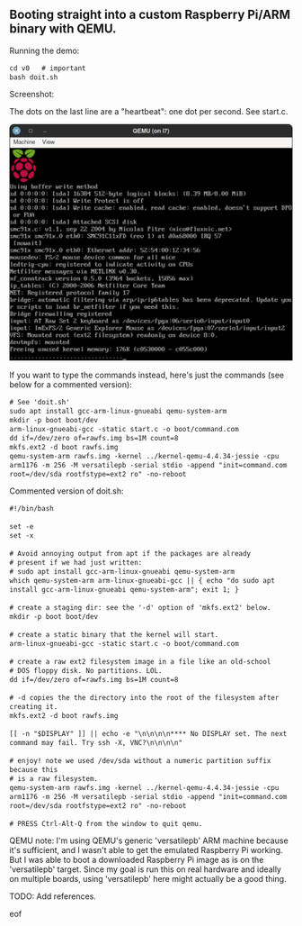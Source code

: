 ## Booting straight into a custom Raspberry Pi/ARM binary with QEMU.

Running the demo:

    cd v0   # important
    bash doit.sh

Screenshot:

The dots on the last line are a "heartbeat": one dot per second. See start.c.

![Custom binary on QEMU](v0/rpi2.png)

If you want to type the commands instead, here's just the commands (see below for a
commented version):

    # See 'doit.sh'
    sudo apt install gcc-arm-linux-gnueabi qemu-system-arm
    mkdir -p boot boot/dev
    arm-linux-gnueabi-gcc -static start.c -o boot/command.com
    dd if=/dev/zero of=rawfs.img bs=1M count=8
    mkfs.ext2 -d boot rawfs.img
    qemu-system-arm rawfs.img -kernel ../kernel-qemu-4.4.34-jessie -cpu arm1176 -m 256 -M versatilepb -serial stdio -append "init=command.com root=/dev/sda rootfstype=ext2 ro" -no-reboot

Commented version of doit.sh:

    #!/bin/bash

    set -e
    set -x

    # Avoid annoying output from apt if the packages are already
    # present if we had just written:
    # sudo apt install gcc-arm-linux-gnueabi qemu-system-arm
    which qemu-system-arm arm-linux-gnueabi-gcc || { echo "do sudo apt install gcc-arm-linux-gnueabi qemu-system-arm"; exit 1; }

    # create a staging dir: see the '-d' option of 'mkfs.ext2' below.
    mkdir -p boot boot/dev

    # create a static binary that the kernel will start.
    arm-linux-gnueabi-gcc -static start.c -o boot/command.com

    # create a raw ext2 filesystem image in a file like an old-school
    # DOS floppy disk. No partitions. LOL.
    dd if=/dev/zero of=rawfs.img bs=1M count=8

    # -d copies the the directory into the root of the filesystem after creating it.
    mkfs.ext2 -d boot rawfs.img

    [[ -n "$DISPLAY" ]] || echo -e "\n\n\n\n**** No DISPLAY set. The next command may fail. Try ssh -X, VNC?\n\n\n\n"

    # enjoy! note we used /dev/sda without a numeric partition suffix because this
    # is a raw filesystem.
    qemu-system-arm rawfs.img -kernel ../kernel-qemu-4.4.34-jessie -cpu arm1176 -m 256 -M versatilepb -serial stdio -append "init=command.com root=/dev/sda rootfstype=ext2 ro" -no-reboot

    # PRESS Ctrl-Alt-Q from the window to quit qemu.

QEMU note: I'm using QEMU's generic 'versatilepb' ARM machine because it's
sufficient, and I wasn't able to get the emulated Raspberry Pi working. But I
was able to boot a downloaded Raspberry Pi image as is on the 'versatilepb'
target. Since my goal is run this on real hardware and ideally on multiple
boards, using 'versatilepb' here might actually be a good thing.

TODO: Add references.

eof
